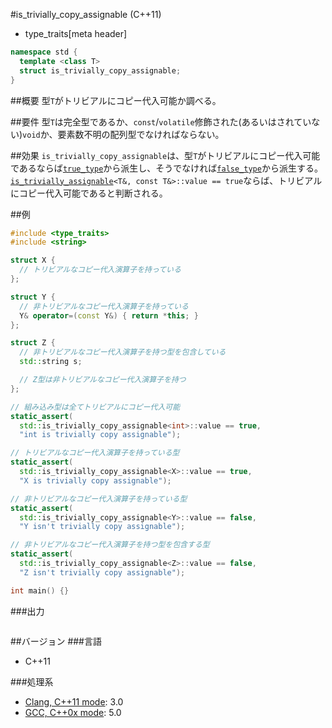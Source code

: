 #is_trivially_copy_assignable (C++11)
* type_traits[meta header]

```cpp
namespace std {
  template <class T>
  struct is_trivially_copy_assignable;
}
```

##概要
型`T`がトリビアルにコピー代入可能か調べる。


##要件
型`T`は完全型であるか、`const`/`volatile`修飾された(あるいはされていない)`void`か、要素数不明の配列型でなければならない。


##効果
`is_trivially_copy_assignable`は、型`T`がトリビアルにコピー代入可能であるならば[`true_type`](./integral_constant-true_type-false_type.md)から派生し、そうでなければ[`false_type`](./integral_constant-true_type-false_type.md)から派生する。  
[`is_trivially_assignable`](./is_trivially_assignable.md)`<T&, const T&>::value == true`ならば、トリビアルにコピー代入可能であると判断される。


##例
```cpp
#include <type_traits>
#include <string>

struct X {
  // トリビアルなコピー代入演算子を持っている
};

struct Y {
  // 非トリビアルなコピー代入演算子を持っている
  Y& operator=(const Y&) { return *this; }
};

struct Z {
  // 非トリビアルなコピー代入演算子を持つ型を包含している
  std::string s;

  // Z型は非トリビアルなコピー代入演算子を持つ
};

// 組み込み型は全てトリビアルにコピー代入可能
static_assert(
  std::is_trivially_copy_assignable<int>::value == true,
  "int is trivially copy assignable");

// トリビアルなコピー代入演算子を持っている型
static_assert(
  std::is_trivially_copy_assignable<X>::value == true,
  "X is trivially copy assignable");

// 非トリビアルなコピー代入演算子を持っている型
static_assert(
  std::is_trivially_copy_assignable<Y>::value == false,
  "Y isn't trivially copy assignable");

// 非トリビアルなコピー代入演算子を持つ型を包含する型
static_assert(
  std::is_trivially_copy_assignable<Z>::value == false,
  "Z isn't trivially copy assignable");

int main() {}
```

###出力
```
```

##バージョン
###言語
- C++11

###処理系
- [Clang, C++11 mode](/implementation.md#clang): 3.0
- [GCC, C++0x mode](/implementation.md#gcc): 5.0


